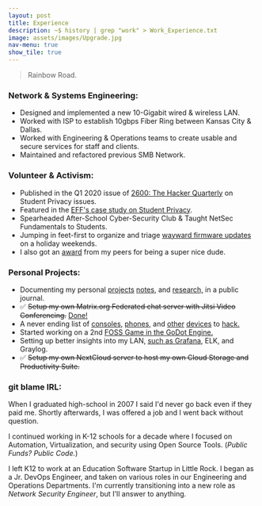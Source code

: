 ```yaml
---
layout: post
title: Experience
description: ~$ history | grep "work" > Work_Experience.txt
image: assets/images/Upgrade.jpg
nav-menu: true
show_tile: true
---
```

> Rainbow Road.

### Network & Systems Engineering:

* Designed and implemented a new 10-Gigabit wired & wireless LAN.
* Worked with ISP to establish 10gbps Fiber Ring between Kansas City & Dallas.
* Worked with Engineering & Operations teams to create usable and secure services for staff and clients.
* Maintained and refactored previous SMB Network.

### Volunteer & Activism:

* Published in the Q1 2020 issue of [2600: The Hacker Quarterly](https://store.2600.com/products/winter-2019-2020) on Student Privacy issues.
* Featured in the [EFF's case study on Student Privacy](https://www.eff.org/deeplinks/2017/03/privacy-practice-not-just-policy-system-administrator-advocating-student-privacy).
* Spearheaded After-School Cyber-Security Club & Taught NetSec Fundamentals to Students.
* Jumping in feet-first to organize and triage [wayward firmware updates](https://github.com/system76/firmware-open/issues/98) on a holiday weekends.
* I also got an [award](https://www.instagram.com/p/B27RWEcA7il/) from my peers for being a super nice dude.

### Personal Projects:

* Documenting my personal [projects](https://text.mainframe.computer/2020/07/23/This-Machine.html) [notes,](https://text.mainframe.computer/2020/08/14/encryption-101.html) and [research,](https://text.mainframe.computer/2020/10/05/Securi-tea-01.html) in a public journal.
* ✅️ ~~Setup my own Matrix.org Federated chat server with Jitsi Video Conferencing.~~ [Done!](https://element.mainframe.computer/#/welcome)
* A never ending list of [consoles,](https://mastodon.social/@matrix8967/105506010036233503) [phones,](https://mastodon.social/@matrix8967/105506005559605437) and [other](https://mastodon.social/@matrix8967/104379093685416474) [devices](https://mastodon.social/@matrix8967/104990241961700874) to [hack.](https://mastodon.social/@matrix8967/103377713638351769)
* Started working on a 2nd [FOSS Game in the GoDot Engine.](https://mastodon.social/@matrix8967/103746307861989982)
* Setting up better insights into my LAN, [such as Grafana](https://mastodon.social/@matrix8967/103640872967140961), ELK, and Graylog.
* ✅️ ~~Setup my own NextCloud server to host my own Cloud Storage and Productivity Suite.~~

### git blame IRL:

When I graduated high-school in 2007 I said I'd never go back even if they paid me. Shortly afterwards, I was offered a job and I went back without question.

I continued working in K-12 schools for a decade where I focused on Automation, Virtualization, and security using Open Source Tools. (_Public Funds? Public Code._)

I left K12 to work at an Education Software Startup in Little Rock. I began as a Jr. DevOps Engineer, and taken on various roles in our Engineering and Operations Departments. I'm currently transitioning into a new role as _Network Security Engineer_, but I'll answer to anything.
